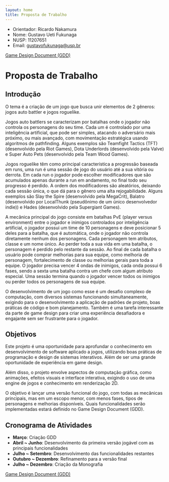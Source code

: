 ```yaml
---
layout: home
title: Proposta de Trabalho
---
```


- Orientador: Ricardo Nakamura
- Nome: Gustavo Ueti Fukunaga
- NUSP: 11207651
- Email: gustavofukunaga@usp.br

[Game Design Document (GDD)](/gdd)

# Proposta de Trabalho

## Introdução

O tema é a criação de um jogo que busca unir elementos de 2 gêneros: jogos auto battler e jogos roguelike. 

Jogos auto battlers se caracterizam por batalhas onde o jogador não controla os personagens do seu time. Cada um é controlado por uma inteligência artificial, que pode ser simples, atacando o adversário mais próximo, ou mais avançado, com movimentação estratégica usando algoritmos de pathfinding. Alguns exemplos são Teamfight Tactics (TFT) (desenvolvido pela Riot Games), Dota Underlords (desenvolvido pela Valve) e Super Auto Pets (desenvolvido pela Team Wood Games).

Jogos roguelike têm como principal característica a progressão baseada em runs, uma run é uma sessão de jogo do usuário até a sua vitória ou derrota. Em cada run o jogador pode escolher modificadores que são acumulados apenas durante a run em andamento, no final todo seu progresso é perdido. A ordem dos modificadores são aleatórios, deixando cada sessão única, o que dá para o gênero uma alta rejogabilidade. Alguns exemplos são Slay the Spire (desenvolvido pela MegaCrit), Balatro (desenvolvido por LocalThunk (pseudônimo de um único desenvolvedor indie)) e Hades (desenvolvido pela Supergiant Games).

A mecânica principal do jogo consiste em batalhas PvE (player versus environment) entre o jogador e inimigos controlados por inteligência artificial, o jogador possui um time de 10 personagens e deve posicionar 5 deles para a batalha, que é automática, onde o jogador não controla diretamente nenhum dos personagens. Cada personagem tem atributos, classe e um nome único. Ao perder toda a sua vida em uma batalha, o personagem é perdido pelo restante da sessão. Ao final de cada batalha o usuário pode comprar melhorias para sua equipe, como melhoria de personagem, fortalecimento de classe ou melhorias gerais para toda a equipe. O jogador precisa vencer 4 ondas de inimigos, cada onda possui 6 fases, sendo a sexta uma batalha contra um chefe com algum atributo especial. Uma sessão termina quando o jogador vencer todos os inimigos ou perder todos os personagens de sua equipe.

O desenvolvimento de um jogo como esse é um desafio complexo de computação, com diversos sistemas funcionando simultaneamente, exigindo para o desenvolvimento a aplicação de padrões de projeto, boas práticas de código e bom planejamento. Também é uma tarefa interessante da parte de game design para criar uma experiência desafiadora e engajante sem ser frustrante para o jogador.

## Objetivos

Este projeto é uma oportunidade para aprofundar o conhecimento em desenvolvimento de software aplicado a jogos, utilizando boas práticas de programação e design de sistemas interativos. Além de ser uma grande oportunidade de experiência em game design.

Além disso, o projeto envolve aspectos de computação gráfica, como animações, efeitos visuais e interface interativa, exigindo o uso de uma engine de jogos e conhecimento em renderização 2D.

O objetivo é lançar uma versão funcional do jogo, com todas as mecânicas principais, mas em um escopo menor, com menos fases, tipos de personagens e melhorias disponíveis. Quais funcionalidades serão implementadas estará definido no Game Design Document (GDD).

## Cronograma de Atividades

- **Março**: Criação GDD
- **Abril ~ Junho**: Desenvolvimento da primeira versão jogável com as principais funcionalidades
- **Julho ~ Setembro**: Desenvolvimento das funcionalidades restantes
- **Outubro ~ Dezembro**: Refinamento para a versão final
- **Julho ~ Dezembro**: Criação da Monografia

[Game Design Document (GDD)](/gdd)